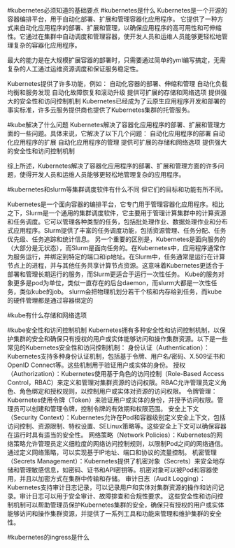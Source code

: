 #kubernetes必须知道的基础要点
#kubernetes是什么
Kubernetes是一个开源的容器编排平台，用于自动化部署、扩展和管理容器化应用程序。
它提供了一种方式来自动化应用程序的部署、扩展和管理，以确保应用程序的高可用性和可伸缩性。它通过在集群中自动调度和管理容器，使开发人员和运维人员能够更轻松地管理复杂的容器化应用程序。

最大的能力是在大规模扩展容器的部署时，只需要通过简单的yml编写搞定，无需复杂的人工通过运维资源调度和保证服务稳定性。

Kubernetes提供了许多功能，例如：
自动化容器的部署、伸缩和管理
自动化负载均衡和服务发现
自动化故障恢复和滚动升级
提供可扩展的存储和网络选项
提供强大的安全性和访问控制机制
Kubernetes已经成为了云原生应用程序开发和部署的事实标准，许多云服务提供商也提供了Kubernetes集群的托管服务。

#kube解决了什么问题
Kubernetes解决了容器化应用程序的部署、扩展和管理方面的一些问题。具体来说，它解决了以下几个问题：
自动化应用程序的部署
自动化应用程序的扩展
自动化应用程序的管理
提供可扩展的存储和网络选项
提供强大的安全性和访问控制机制

综上所述，Kubernetes解决了容器化应用程序的部署、扩展和管理方面的许多问题，使得开发人员和运维人员能够更轻松地管理复杂的应用程序。

#kubernetes和slurm等集群调度软件有什么不同
但它们的目标和功能有所不同。

Kubernetes是一个面向容器的编排平台，它专门用于管理容器化应用程序。相比之下，Slurm是一个通用的集群调度软件，它主要用于管理计算集群中的计算资源和任务调度。它可以管理各种类型的任务，包括批处理作业、数据处理作业和分布式应用程序。Slurm提供了丰富的任务调度功能，包括资源管理、任务分配、任务优先级、任务追踪和统计信息。
另一个重要的区别是，Kubernetes是面向服务的（大部分是无状态），而Slurm是面向任务的。在Kubernetes中，应用程序通常作为服务运行，并绑定到特定的端口和ip地址。在Slurm中，任务通常是运行在计算节点上的进程，并与其他任务共享计算节点资源。这意味着Kubernetes更适合于部署和管理长期运行的服务，而Slurm更适合于运行一次性任务。
Kube的服务对象更多是pod为单位，类似一直存在的后台daemon，而slurm大都是一次性任务，类似kube的job。
slurm会把物理机划分若干个核和内存给到任务，而kube的硬件管理都是通过容器绑定的

#kube有什么存储和网络选项

#kube安全性和访问控制机制
Kubernetes拥有多种安全性和访问控制机制，以保护集群的安全和确保只有授权的用户或实体能够访问和操作集群资源。以下是一些常见的Kubernetes安全性和访问控制机制：
身份认证（Authentication）：Kubernetes支持多种身份认证机制，包括基于令牌、用户名/密码、X.509证书和OpenID Connect等。这些机制用于验证用户或实体的身份。
授权（Authorization）：Kubernetes使用基于角色的访问控制（Role-Based Access Control，RBAC）来定义和管理对集群资源的访问权限。RBAC允许管理员定义角色、角色绑定和授权规则，以控制用户或实体对资源的访问权限。
令牌管理：Kubernetes使用令牌（Token）来验证用户或实体的身份，并授予访问权限。管理员可以创建和管理令牌，控制令牌的有效期和权限范围。
安全上下文（Security Context）：Kubernetes允许在Pod和容器级别定义安全上下文，包括访问控制、资源限制、特权设置、SELinux策略等。这些安全上下文可以确保容器在运行时具有适当的安全性。
网络策略（Network Policies）：Kubernetes的网络策略允许管理员定义细粒度的网络访问控制规则，以限制Pod之间的网络通信。通过定义网络策略，可以实现基于IP地址、端口和协议的流量控制。
机密管理（Secrets Management）：Kubernetes提供了机密对象（Secrets）来安全地存储和管理敏感信息，如密码、证书和API密钥等。机密对象可以被Pod和容器使用，并且以加密方式在集群中传输和存储。
审计日志（Audit Logging）：Kubernetes支持审计日志记录，可以记录用户和实体对集群资源的操作和访问记录。审计日志可以用于安全审计、故障排查和合规性要求。
这些安全性和访问控制机制可以帮助管理员保护Kubernetes集群的安全，确保只有授权的用户或实体能够访问和操作集群资源，并提供了一系列工具和功能来管理和维护集群的安全性。

#kubernetes的ingress是什么
